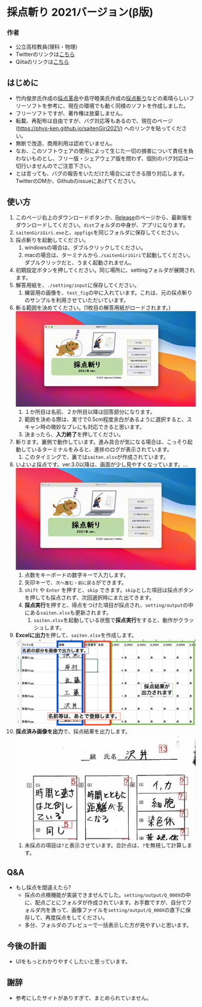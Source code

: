# 採点斬り 2021バージョン(β版)

### 作者
* 公立高校教員(理科・物理)
* Twitterのリンクは[こちら](https://twitter.com/phys_ken)
* Qiitaのリンクは[こちら](https://qiita.com/phys-ken)

## はじめに
* 竹内俊彦氏作成の[採点革命](http://www.nurs.or.jp/~lionfan/freesoft_45.html)や島守睦美氏作成の[採点斬り](http://www.nurs.or.jp/~lionfan/freesoft_49.html)などの素晴らしいフリーソフトを参考に、現在の環境でも動く同様のソフトを作成しました。
* フリーソフトですが、著作権は放棄しません。
* 転載、再配布は自由ですが、バグ対応等もあるので、現在のページ (https://phys-ken.github.io/saitenGiri2021/) へのリンクを貼ってください。
* 無断で改造、商用利用は認めていません。
* なお、このソフトウェアの使用によって生じた一切の損害について責任を負わないものとし、フリー版・シェアウェア版を問わず、個別のバグ対応は一切行いませんのでご注意下さい。
* とは言っても、バグの報告をいただけた場合にはできる限り対応します。TwitterのDMか、Githubのissueにあげてください。

## 使い方
1. このページ右上のダウンロードボタンか、[Release](https://github.com/phys-ken/saitenGiri2021/releases)のページから、最新版をダウンロードしてください。`dist`フォルダの中身が、アプリになります。
1. `saitenGiriGiri.exe`と、`appfigs`を同じフォルダに保存してください。
1. 採点斬りを起動してください。
    1. windowsの場合は、ダブルクリックしてください。
    1. macの場合は、ターミナルから`./saitenGiriGiri`で起動してください。ダブルクリックだと、うまく起動されません。
1. 初期設定ボタンを押してください。同じ場所に、settingフォルダが展開されます。
1. 解答用紙を、`./setting/input`に保存してください。
    1. 練習用の画像を、`test_fig`の中に入れています。これは、元の採点斬りのサンプルを利用させていただいています。
3. 斬る範囲を決めてください。(1枚目の解答用紙がロードされます。)![gifアニメ](appfigs/1giri.gif)
    1. １か所目は名前、２か所目以降は回答部分になります。
    1. 範囲を決める際は、実寸で0.5cm程度余白があるように選択すると、スキャン時の微妙なブレにも対応できると思います。
    1. 決まったら、**入力終了**を押してください。
4. 斬ります。裏側で動作しています。進み具合が気になる場合は、こっそり起動しているターミナルをみると、進捗のログが表示されています。
    1. このタイミングで、裏では`saiten.xlsx`が作成されています。
5. いよいよ採点です。ver.3.0以降は、画面が少し見やすくなっています。...![gifアニメ](appfigs/2saiten.gif)
    1. 点数をキーボードの数字キーで入力します。
    1. 矢印キーで、`次へ進む・前に戻る`ができます。
    1. `shift` や `Enter` を押すと、`skip` できます。`skip`とした項目は採点ボタンを押しても採点されず、次回選択時にまた出てきます。
    1. **採点実行**を押すと、得点をつけた項目が採点され、`setting/output`の中にある`saiten.xlsx`も更新されます。
        1. `saiten.xlsx`を起動している状態で**採点実行**をすると、動作がクラッシュします。
6. **Excelに出力**を押して、`saiten.xlsx`を作成します。 ![画像](appfigs/3xlsx.png)
7. **採点済み画像を出力**で、採点結果を出力します。![画像](appfigs/4kaitouyousi.jpg)
    1. 未採点の項目は`?`と表示させています。合計点は、`?`を無視して計算します。


## Q&A
* もし採点を間違えたら?
  * 採点の点検機能が実装できませんでした。`setting/output/Q_000X`の中に、配点ごとにフォルダが作成されています。お手数ですが、自分でフォルダ内を漁って、画像ファイルを`setting/output/Q_000X`の直下に保存して、再度採点をしてください。
  * 多分、フォルダのプレビューで一括表示した方が見やすいと思います。

## 今後の計画
* UIをもっとわかりやすくしたいと思っています。

## 謝辞
* 参考にしたサイトがありすぎて、まとめられていません。
